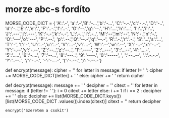 # morze abc-s fordíto

MORSE_CODE_DICT = { 'A':'.-', 'a':'.-','B':'-...','b':'-...', 
                    'C':'-.-.','c':'-.-.', 'D':'-..', 'd':'-..','E':'.','e':'.', 
                    'F':'..-.','f':'..-.', 'G':'--.','g':'--.', 'H':'....','h':'....', 
                    'I':'..','i':'..', 'J':'.---','j':'.---', 'K':'-.-','k':'-.-', 
                    'L':'.-..','l':'.-..', 'M':'--','m':'--', 'N':'-.','n':'-.', 
                    'O':'---','o':'---', 'P':'.--.', 'p':'.--.','Q':'--.-','q':'--.-', 
                    'R':'.-.','r':'.-.', 'S':'...','s':'...', 'T':'-', 't':'-',
                    'U':'..-','u':'..-', 'V':'...-','v':'...-', 'W':'.--','w':'.--', 
                    'X':'-..-','x':'-..-', 'Y':'-.--','y':'-.--', 'Z':'--..','z':'--..', 
                    '1':'.----', '2':'..---', '3':'...--', 
                    '4':'....-', '5':'.....', '6':'-....', 
                    '7':'--...', '8':'---..', '9':'----.', 
                    '0':'-----', ', ':'--..--', '.':'.-.-.-', 
                    '?':'..--..', '/':'-..-.', '-':'-....-', 
                    '(':'-.--.', ')':'-.--.-'}

def encrypt(message): 
    cipher = '' 
    for letter in message: 
        if letter != ' ': 
            cipher += MORSE_CODE_DICT[letter] + ' '
        else: 
            cipher += ' '
    return cipher 

def decrypt(message): 
    message += ' '
    decipher = '' 
    citext = '' 
    for letter in message: 
        if (letter != ' '): 
            i = 0
            citext += letter 
        else: 
            i += 1
            if i == 2 : 
                decipher += ' '
            else: 
                decipher += list(MORSE_CODE_DICT.keys())[list(MORSE_CODE_DICT 
                .values()).index(citext)] 
                citext = '' 
    return decipher 
	
	encrypt('Szeretem a csokit')

